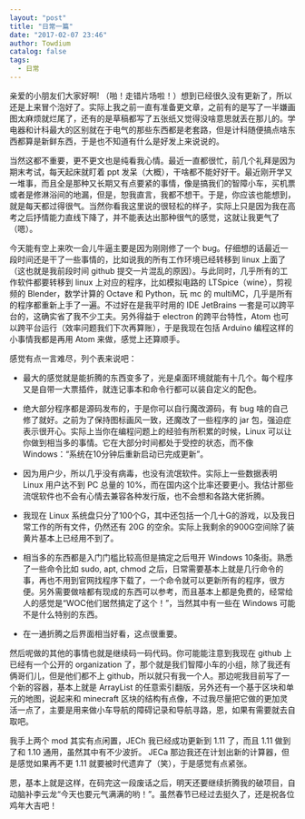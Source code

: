 ```yaml
---
layout: "post"
title: "日常一篇"
date: "2017-02-07 23:46"
author: Towdium
catalog: false
tags:
  - 日常
---
```


亲爱的小朋友们大家好啊! （啪！走错片场啦！）想到已经很久没有更新了，所以还是上来冒个泡好了。实际上我之前一直有准备更文章，之前有的是写了一半嫌画图太麻烦就烂尾了，还有的是草稿都写了五张纸又觉得没啥意思就丢在那儿的。学电器和计科最大的区别就在于电气的那些东西都是老套路，但是计科随便搞点啥东西都算是新鲜东西，于是也不知道有什么是好发上来说说的。

当然这都不重要，更不更文也是纯看我心情。最近一直都很忙，前几个礼拜是因为期末考试，每天起床就盯着 ppt 发呆（大概），干啥都不能好好干。最近刚开学又一堆事，而且全是那种又长期又有点要紧的事情，像是搞我们的智障小车，买机票或者是修淋浴间的地漏，但是，恕我直言，我都不想干。于是，你应该也能想到，就是每天都过得很气。当然你看我这里说的很轻松的样子，实际上只是因为我在高考之后抒情能力直线下降了，并不能表达出那种很气的感觉，这就让我更气了（嗯）。

今天能有空上来吹一会儿牛逼主要是因为刚刚修了一个 bug。仔细想的话最近一段时间还是干了一些事情的，比如说我的所有工作环境已经转移到 linux 上面了（这也就是我前段时间 github 提交一片混乱的原因）。与此同时，几乎所有的工作软件都要转移到 linux 上对应的程序，比如模拟电路的 LTSpice（wine），剪视频的 Blender，数学计算的 Octave 和 Python，玩 mc 的 multiMC，几乎是所有的程序都重新上手了一遍。不过好在是我平时用的 IDE JetBrains 一套是可以跨平台的，这确实省了我不少工夫。另外得益于 electron 的跨平台特性，Atom 也可以跨平台运行（效率问题我们下次再算账），于是我现在包括 Arduino 编程这样的小事情我都是再用 Atom 来做，感觉上还算顺手。

感觉有点一言难尽，列个表来说吧：

- 最大的感觉就是能折腾的东西变多了，光是桌面环境就能有十几个。每个程序又是自带一大票插件，就连记事本和命令行都可以装自定义的配色。

- 绝大部分程序都是源码发布的，于是你可以自行魔改源码，有 bug 啥的自己修了就好。之前为了保持图标画风一致，还魔改了一些程序的 jar 包，强迫症表示很开心。实际上当你在编程问题上的经验有所积累的时候，Linux 可以让你做到相当多的事情。它在大部分时间都处于受控的状态，而不像 Windows：“系统在10分钟后重新启动已完成更新”。

- 因为用户少，所以几乎没有病毒，也没有流氓软件。实际上一些数据表明 Linux 用户达不到 PC 总量的 10%，而在国内这个比率还要更小。我估计那些流氓软件也不会有心情去兼容各种发行版，也不会想和各路大佬折腾。

- 我现在 Linux 系统盘只分了100个G，其中还包括一个几十G的游戏，以及我日常工作的所有文件，仍然还有 20G 的空余。实际上我剩余的900G空间除了装黄片基本上已经用不到了。

- 相当多的东西都是入门门槛比较高但是搞定之后甩开 Windows 10条街。熟悉了一些命令比如 sudo, apt, chmod 之后，日常需要基本上就是几行命令的事，再也不用到官网找程序下载了，一个命令就可以更新所有的程序，很方便。另外需要做啥都有现成的东西可以参考，而且基本上都是免费的，经常给人的感觉是“WOC他们居然搞定了这个！”，当然其中有一些在 Windows 可能不是什么特别的东西。

- 在一通折腾之后界面相当好看，这点很重要。

然后呢做的其他的事情也就是继续码一码代码。你可能能注意到我现在 github 上已经有一个公开的 organization 了，那个就是我们智障小车的小组，除了我还有俩哥们儿，但是他们都不上 github，所以就只有我一个人。那边呢我目前写了一个新的容器，基本上就是 ArrayList 的任意索引翻版，另外还有一个基于区块和单元的地图，说起来和 minecraft 区块的结构有点像，不过我尽量把它做的更加灵活一点了，主要是用来做小车导航的障碍记录和导航寻路，恩，如果有需要就去自取吧。

我手上两个 mod 其实有点闲置，JECh 我已经成功更新到 1.11 了，而且 1.11 做到了和 1.10 通用，虽然其中有不少波折。 JECa 那边我还在计划出新的计算器，但是感觉如果再不更 1.11 就要被时代遗弃了（笑），于是感觉有点紧张。

恩，基本上就是这样，在码完这一段废话之后，明天还要继续折腾我的破项目，自动脑补李云龙“今天也要元气满满的哟！”。虽然春节已经过去挺久了，还是祝各位鸡年大吉吧！
